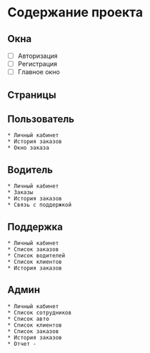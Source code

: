 Содержание проекта
===================

Окна
-------------------
  - [ ] Авторизация
  - [ ] Регистрация
  - [ ] Главное окно
  
Страницы
-------------------
  Пользователь
  -----------------
    * Личный кабинет
    * История заказов
    * Окно заказа
  
  Водитель
  -----------------
    * Личный кабинет
    * Заказы
    * История заказов
    * Связь с поддержкой  
    
  Поддержка
  ----------------
    * Личный кабинет
    * Список заказов
    * Список водителей
    * Список клиентов
    * История заказов 
    
  Админ
  ---------------
    * Личный кабинет
    * Список сотрудников
    * Список авто
    * Список клиентов
    * Список заказов 
    * История заказов 
    * Отчет -
